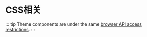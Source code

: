 # CSS相关

 
::: tip
Theme components are under the same [browser API access restrictions](../guide/using-vue.md#browser-api-access-restrictions).
:::